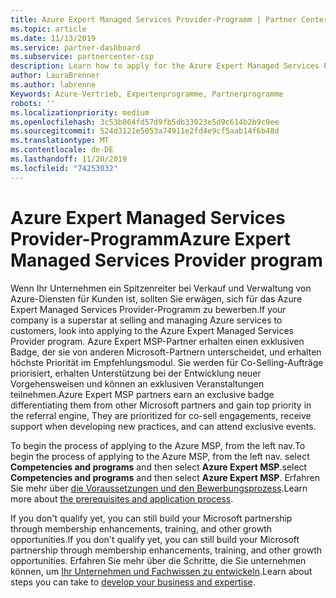 ```yaml
---
title: Azure Expert Managed Services Provider-Programm | Partner Center
ms.topic: article
ms.date: 11/13/2019
ms.service: partner-dashboard
ms.subservice: partnercenter-csp
description: Learn how to apply for the Azure Expert Managed Services Provider program, Azure Expert MSP.
author: LauraBrenner
ms.author: labrenne
Keywords: Azure-Vertrieb, Expertenprogramme, Partnerprogramme
robots: ''
ms.localizationpriority: medium
ms.openlocfilehash: 3c53b864fd57d9fb5db33023e5d9c614b2b9c9ee
ms.sourcegitcommit: 524d3121e5053a74911e2fd4e9cf5aab14f6b48d
ms.translationtype: MT
ms.contentlocale: de-DE
ms.lasthandoff: 11/20/2019
ms.locfileid: "74253032"
---
```

# <a name="azure-expert-managed-services-provider-program"></a><span data-ttu-id="bdd36-104">Azure Expert Managed Services Provider-Programm</span><span class="sxs-lookup"><span data-stu-id="bdd36-104">Azure Expert Managed Services Provider program</span></span>


<span data-ttu-id="bdd36-105">Wenn Ihr Unternehmen ein Spitzenreiter bei Verkauf und Verwaltung von Azure-Diensten für Kunden ist, sollten Sie erwägen, sich für das Azure Expert Managed Services Provider-Programm zu bewerben.</span><span class="sxs-lookup"><span data-stu-id="bdd36-105">If your company is a superstar at selling and managing Azure services to customers, look into applying to the Azure Expert Managed Services Provider program.</span></span> <span data-ttu-id="bdd36-106">Azure Expert MSP-Partner erhalten einen exklusiven Badge, der sie von anderen Microsoft-Partnern unterscheidet, und erhalten höchste Priorität im Empfehlungsmodul. Sie werden für Co-Selling-Aufträge priorisiert, erhalten Unterstützung bei der Entwicklung neuer Vorgehensweisen und können an exklusiven Veranstaltungen teilnehmen.</span><span class="sxs-lookup"><span data-stu-id="bdd36-106">Azure Expert MSP partners earn an exclusive badge differentiating them from other Microsoft partners and gain top priority in the referral engine, They are prioritized for co-sell engagements, receive support when developing new practices, and can attend exclusive events.</span></span>

<span data-ttu-id="bdd36-107">To begin the process of applying to the Azure MSP, from the left nav.</span><span class="sxs-lookup"><span data-stu-id="bdd36-107">To begin the process of applying to the Azure MSP, from the left nav.</span></span> <span data-ttu-id="bdd36-108">select **Competencies and programs** and then select **Azure Expert MSP**.</span><span class="sxs-lookup"><span data-stu-id="bdd36-108">select **Competencies and programs** and then select **Azure Expert MSP**.</span></span> <span data-ttu-id="bdd36-109">Erfahren Sie mehr über [die Voraussetzungen und den Bewerbungsprozess](https://partner.microsoft.com/membership/azure-expert-msp).</span><span class="sxs-lookup"><span data-stu-id="bdd36-109">Learn more about [the prerequisites and application process](https://partner.microsoft.com/membership/azure-expert-msp).</span></span> 

<span data-ttu-id="bdd36-110">If you don't qualify yet, you can still build your Microsoft partnership through membership enhancements, training, and other growth opportunities.</span><span class="sxs-lookup"><span data-stu-id="bdd36-110">If you don't qualify yet, you can still build your Microsoft partnership through membership enhancements, training, and other growth opportunities.</span></span>
<span data-ttu-id="bdd36-111">Erfahren Sie mehr über die Schritte, die Sie unternehmen können, um [ Ihr Unternehmen und Fachwissen zu entwickeln](https://partner.microsoft.com/membership/azure-expert-msp).</span><span class="sxs-lookup"><span data-stu-id="bdd36-111">Learn about steps you can take to [develop your business and expertise](https://partner.microsoft.com/membership/azure-expert-msp).</span></span>

